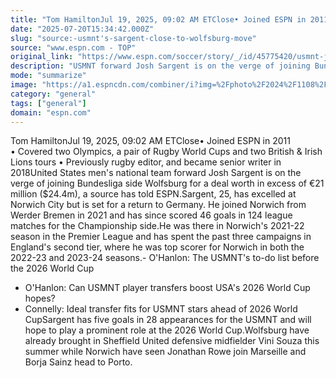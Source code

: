 ```yaml
---
title: "Tom HamiltonJul 19, 2025, 09:02 AM ETClose• Joined ESPN in 2011"
date: "2025-07-20T15:34:42.000Z"
slug: "source:-usmnt's-sargent-close-to-wolfsburg-move"
source: "www.espn.com - TOP"
original_link: "https://www.espn.com/soccer/story/_/id/45775420/usmnt-josh-sargent-close-wolfsburg-transfer-source"
description: "USMNT forward Josh Sargent is on the verge of joining Bundesliga side Wolfsburg for a deal worth in excess of €21 million, a source has told ESPN."
mode: "summarize"
image: "https://a1.espncdn.com/combiner/i?img=%2Fphoto%2F2024%2F1108%2Fr1412145_1296x729_16%2D9.jpg"
category: "general"
tags: ["general"]
domain: "espn.com"
---
```

Tom HamiltonJul 19, 2025, 09:02 AM ETClose• Joined ESPN in 2011
• Covered two Olympics, a pair of Rugby World Cups and two British & Irish Lions tours
• Previously rugby editor, and became senior writer in 2018United States men's national team forward Josh Sargent is on the verge of joining Bundesliga side Wolfsburg for a deal worth in excess of €21 million ($24.4m), a source has told ESPN.Sargent, 25, has excelled at Norwich City but is set for a return to Germany. He joined Norwich from Werder Bremen in 2021 and has since scored 46 goals in 124 league matches for the Championship side.He was there in Norwich's 2021-22 season in the Premier League and has spent the past three campaigns in England's second tier, where he was top scorer for Norwich in both the 2022-23 and 2023-24 seasons.- O'Hanlon: The USMNT's to-do list before the 2026 World Cup
- O'Hanlon: Can USMNT player transfers boost USA's 2026 World Cup hopes?
- Connelly: Ideal transfer fits for USMNT stars ahead of 2026 World CupSargent has five goals in 28 appearances for the USMNT and will hope to play a prominent role at the 2026 World Cup.Wolfsburg have already brought in Sheffield United defensive midfielder Vini Souza this summer while Norwich have seen Jonathan Rowe join Marseille and Borja Sainz head to Porto.